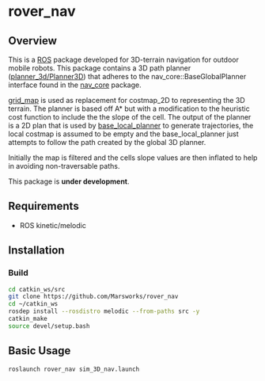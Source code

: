 # rover_nav
## Overview
This is a [ROS](https://www.ros.org/) package developed for 3D-terrain navigation for outdoor mobile robots. This package contains a 3D path planner ([planner_3d/Planner3D](https://github.com/Marsworks/rover_nav/tree/master/src)) that adheres to the nav_core::BaseGlobalPlanner interface found in the [nav_core](http://wiki.ros.org/nav_core) package. 

[grid_map](https://github.com/ANYbotics/grid_map) is used as replacement for costmap_2D to representing the 3D terrain. The planner is based off A* but with a modification to the heuristic cost function to include the the slope of the cell. The output of the planner is a 2D plan that is used by [base_local_planner](http://wiki.ros.org/base_local_planner) to generate trajectories, the local costmap is assumed to be empty and the base_local_planner just attempts to follow the path created by the global 3D planner.

Initially the map is filtered and the cells slope values are then inflated to help in avoiding non-traversable paths.

This package is **under development**.

## Requirements
 * ROS kinetic/melodic

## Installation

### Build

```bash
cd catkin_ws/src
git clone https://github.com/Marsworks/rover_nav
cd ~/catkin_ws
rosdep install --rosdistro melodic --from-paths src -y
catkin_make
source devel/setup.bash
```

## Basic Usage
  ```bash
  roslaunch rover_nav sim_3D_nav.launch
  ```